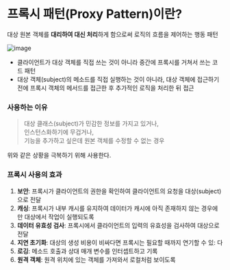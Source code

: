 # 프록시 패턴(Proxy Pattern)이란?
대상 원본 객체를 **대리하여 대신 처리**하게 함으로써 로직의 흐름을 제어하는 행동 패턴


![image](https://github.com/AucSuSu/CS-study/assets/75782242/794c6ed1-3374-491b-8c0f-e997675429ed)

- 클라이언트가 대상 객체를 직접 쓰는 것이 아니라 중간에 프록시를 거쳐서 쓰는 코드 패턴
- 대상 객체(subject)의 메소드를 직접 실행하는 것이 아니라, 대상 객체에 접근하기 전에 프록시 객체의 메서드를 접근한 후 추가적인 로직을 처리한 뒤 접근



### 사용하는 이유
> 대상 클래스(subject)가 민감한 정보를 가지고 있거나,<br>
> 인스턴스화하기에 무겁거나,<br>
> 기능을 추가하고 싶은데 원본 객체를 수정할 수 없는 경우


위와 같은 상황을 극복하기 위해 사용한다.



### 프록시 사용의 효과
1. **보안**: 프록시가 클라이언트의 권한을 확인하여 클라이언트의 요청을 대상(subject)으로 전달
2. **캐싱**: 프록시가 내부 캐시를 유지하여 데이터가 캐시에 아직 존재하지 않는 경우에만 대상에서 작업이 실행되도록
3. **데이터 유효성 검사**: 프록시에서 클라이언트의 입력의 유효성을 검사하여 대상으로 전달
4. **지연 초기화**: 대상의 생성 비용이 비싸다면 프록시는 필요할 때까지 연기할 수 있: 다
5. **로깅**: 메소드 호출과 상대 매개 변수를 인터셉트하고 기록
6. **원격 객체**: 원격 위치에 있는 객체를 가져와서 로컬처럼 보이도록

